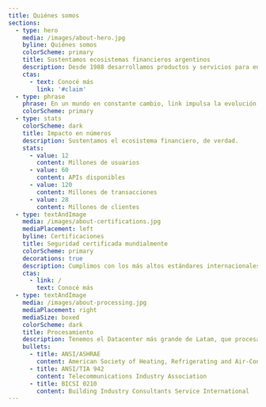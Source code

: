 ```yaml
---
title: Quiénes somos
sections:
  - type: hero
    media: /images/about-hero.jpg
    byline: Quiénes somos
    colorScheme: primary
    title: Sustentamos ecosistemas financieros argentinos
    description: Desde 1988 desarrollamos productos y servicios para entidades financieras, organismos gubernamentales y empresas de todo Argentina. Conocenos.
    ctas:
      - text: Conocé más
        link: '#claim'
  - type: phrase
    phrase: En un mundo en constante cambio, link impulsa la evolución financiera con soluciones seguras y escalables.
    colorScheme: primary
  - type: stats
    colorScheme: dark
    title: Impacto en números
    description: Sustentamos el ecosistema financiero, de verdad.
    stats:
      - value: 12
        content: Millones de usuarios
      - value: 60
        content: APIs disponibles
      - value: 120
        content: Millones de transacciones
      - value: 28
        content: Millones de clientes
  - type: textAndImage
    media: /images/about-certifications.jpg
    mediaPlacement: left
    byline: Certificaciones
    title: Seguridad certificada mundialmente
    colorScheme: primary
    decorations: true
    description: Cumplimos con los más altos estándares internacionales para proteger cada transacción de extremo a extremo.
    ctas:
      - link: /
        text: Conocé más
  - type: textAndImage
    media: /images/about-processing.jpg
    mediaPlacement: right
    mediaSize: boxed
    colorScheme: dark
    title: Procesamiento
    description: Tenemos el Datacenter más grande de Latam, que procesa grandes volúmenes de datos y brinda servicios tecnológicos a bancos y entidades financieras. 
    bullets:
      - title: ANSI/ASHRAE
        content: American Society of Heating, Refrigerating and Air-Conditioning Engineers
      - title: ANSI/TIA 942
        content: Telecommunications Industry Association
      - title: BICSI 0210
        content: Building Industry Consultants Service International
---
```


